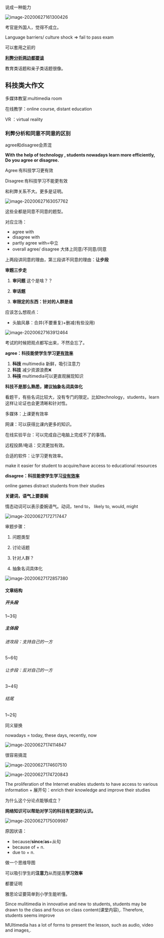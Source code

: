 说成一种能力

![image-20200627161300426](C:\Users\UncleDong\AppData\Roaming\Typora\typora-user-images\image-20200627161300426.png)

考官是外国人，觉得不成立。

Language barriers/ culture shock => fail to pass exam

可以套用之前的

**<u>利弊分析两边都要谈</u>**

教育类话题和亲子类话题很像。

## 科技类大作文

多媒体教室:multimedia room 

在线教学：online course, distant education

VR ：virtual reality

### 利弊分析和同意不同意的区别

agree和disagree会弄混

**With the help of technology , students nowadays learn more efficiently, Do you agree or disagree.**

Agree:有科技学习更有效

Disagree:有科技学习不能更有效

和利弊关系不大。更多是证明。

![image-20200627163057762](C:\Users\UncleDong\AppData\Roaming\Typora\typora-user-images\image-20200627163057762.png)

这些全都是同意不同意的题型。

对应立场：

- agree with
- disagree with
- partly agree with=中立
- overall agree/ disagree 大体上同意/不同意/同意

上两段讲同意的理由，第三段讲不同意的理由：**让步段**

**审题三步走**

1. **审问题**   这个是啥？？

2. **审话题**

3. **审限定的东西：针对的人群是谁**

应该怎么想观点：

- 头脑风暴：合并(不要重复)+删减(有些没用)

![image-20200627163912464](C:\Users\UncleDong\AppData\Roaming\Typora\typora-user-images\image-20200627163912464.png)

考试的时候把观点都写出来，不然会忘了。

**agree：科技能使学生学习<u>更有效率**</u>

1. **~~科技~~** multimedia 新鲜，吸引注意力
2. **科技** 减少资源浪费:x:
3. **~~科技~~** multimedia可以更直观展现知识

**科技不是那么熟悉，建议抽象名词具体化**

看题干，有些名词比较大，没有专门的限定。比如technology，students，learn这样让论证也会更清晰和针对性。

多媒体：上课更有效率

网课：可以获得比课内更多的知识。

在线实验平台：可以完成自己电脑上完成不了的事情。

远程投屏/电话：交流更加有效。

合适的软件：让学习更有效率。

make it easier for student to acquire/have access to educational resources



**disagree：科技能使学生学习<u>没有效率</u>**

online games distract students from their studies





**关键词，语气上要委婉**

情态动词可以表示委婉语气。动词，tend to， likely to,  would, might



![image-20200627172717447](C:\Users\UncleDong\AppData\Roaming\Typora\typora-user-images\image-20200627172717447.png)



审题步骤：

1. 问题类型

2. 讨论话题

3. 针对人群？

4. 抽象名词具体化

   

![image-20200627172857380](C:\Users\UncleDong\AppData\Roaming\Typora\typora-user-images\image-20200627172857380.png)

#### 文章结构

##### 开头段

1~3句

##### 主体段

###### 进攻段：支持自己的一方

5~6句

###### 让步段：反对自己的一方

3~4句

###### 结尾

1~2句



同义替换

nowadays = today, these days, recently, now

![image-20200627174114847](C:\Users\UncleDong\AppData\Roaming\Typora\typora-user-images\image-20200627174114847.png)

很容易搞混



![image-20200627174607510](C:\Users\UncleDong\AppData\Roaming\Typora\typora-user-images\image-20200627174607510.png)



![image-20200627174720843](C:\Users\UncleDong\AppData\Roaming\Typora\typora-user-images\image-20200627174720843.png)

The proliferation of the Internet enables students to have access to various information + 展开句：enrich their knowledge and improve their studies

为什么这个分论点能够成立？

**网络知识可以帮助对学习的科目有更深的认识。**



![image-20200627175009987](C:\Users\UncleDong\AppData\Roaming\Typora\typora-user-images\image-20200627175009987.png)

原因状语：

- because/**since**/**as**+从句
- because of + n.
- due to + n.

做一个思维导图

可以吸引学生的**注意力**从而提高**学习效率**

都要证明

雅思论证要简单到小学生能听懂。

Since mulitimedia in innovative and new to students, students may be drawn to the class and focus on class content(课堂内容),. Therefore, students seems improve 



MUltimedia has a lot of forms to present the lesson, such as audio, video and images,.



